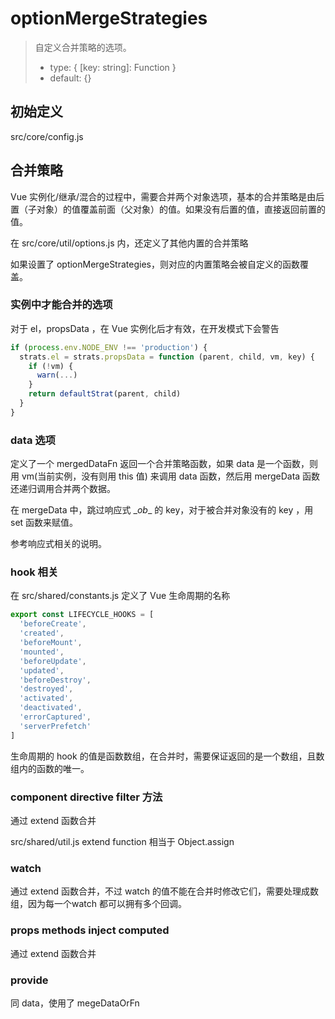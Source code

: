 # optionMergeStrategies

> 自定义合并策略的选项。
> - type: { [key: string]: Function }
> - default: {}

## 初始定义

src/core/config.js

## 合并策略

Vue 实例化/继承/混合的过程中，需要合并两个对象选项，基本的合并策略是由后置（子对象）的值覆盖前面（父对象）的值。如果没有后置的值，直接返回前置的值。

在 src/core/util/options.js 内，还定义了其他内置的合并策略

如果设置了 optionMergeStrategies，则对应的内置策略会被自定义的函数覆盖。

### 实例中才能合并的选项

对于 el，propsData ，在 Vue 实例化后才有效，在开发模式下会警告

```js
if (process.env.NODE_ENV !== 'production') {
  strats.el = strats.propsData = function (parent, child, vm, key) {
    if (!vm) {
      warn(...)
    }
    return defaultStrat(parent, child)
  }
}
```

### data 选项

定义了一个 mergedDataFn 返回一个合并策略函数，如果 data 是一个函数，则用 vm(当前实例，没有则用 this 值) 来调用 data 函数，然后用 mergeData 函数还递归调用合并两个数据。

在 mergeData 中，跳过响应式 \__ob__ 的 key，对于被合并对象没有的 key ，用 set 函数来赋值。

参考响应式相关的说明。

### hook 相关

在 src/shared/constants.js 定义了 Vue 生命周期的名称

```js
export const LIFECYCLE_HOOKS = [
  'beforeCreate',
  'created',
  'beforeMount',
  'mounted',
  'beforeUpdate',
  'updated',
  'beforeDestroy',
  'destroyed',
  'activated',
  'deactivated',
  'errorCaptured',
  'serverPrefetch'
] 
```

生命周期的 hook 的值是函数数组，在合并时，需要保证返回的是一个数组，且数组内的函数的唯一。

### component directive filter 方法

通过 extend 函数合并

src/shared/util.js extend function 相当于 Object.assign

### watch

通过 extend 函数合并，不过 watch 的值不能在合并时修改它们，需要处理成数组，因为每一个watch 都可以拥有多个回调。

### props methods inject computed 

通过 extend 函数合并

### provide 

同 data，使用了 megeDataOrFn

